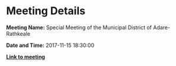 # Meeting Details

**Meeting Name:** Special Meeting of the Municipal District of Adare-Rathkeale

**Date and Time:** 2017-11-15 18:30:00

**<a href="https://www.limerick.ie/council/whats-on/special-meeting-municipal-district-adare-rathkeale-10" target="_blank">Link to meeting</a>**
